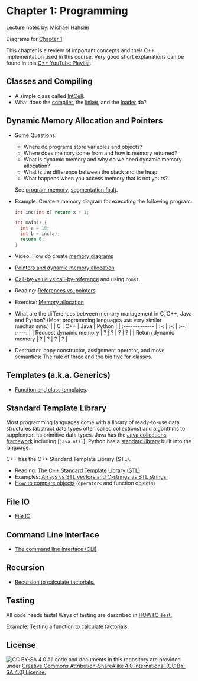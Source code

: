 # Chapter 1: Programming

Lecture notes by: [Michael Hahsler](https://michael.hahsler.net)

Diagrams for [Chapter 1](../notes/Chapter1.pdf)

This chapter is a review of important concepts and their C++ implementation 
used in this course. Very good short explanations can be found in this
[C++ YouTube Playlist](https://www.youtube.com/playlist?list=PLlrATfBNZ98dudnM48yfGUldqGD0S4FFb).

## Classes and Compiling
* A simple class called [IntCell](IntCell).
* What does the [compiler](https://en.wikipedia.org/wiki/Compiler), the [linker](https://en.wikipedia.org/wiki/Linker_(computing)),
  and the [loader](https://en.wikipedia.org/wiki/Loader_(computing)) do?

## Dynamic Memory Allocation and Pointers
* Some Questions:
  - Where do programs store variables and objects?
  - Where does memory come from and how is memory returned?
  - What is dynamic memory and why do we need dynamic memory allocation?
  - What is the difference between the stack and the heap.
  - What happens when you access memory that is not yours?

  See [program memory](https://en.wikipedia.org/wiki/Data_segment), [segmentation fault](https://en.wikipedia.org/wiki/Segmentation_fault).

* Example: Create a memory diagram for executing the following program:

    ```cpp
    int inc(int x) return x + 1;

    int main() {
      int a = 10;
      int b = inc(a);
      return 0;
    }
    ```



* Video: How do create [memory diagrams](http://vimeo.com/58710057)
* [Pointers and dynamic memory allocation](pointers)
* [Call-by-value vs call-by-reference](parameters) and using `const`.
* Reading: [References vs. pointers](https://isocpp.org/wiki/faq/references)
* Exercise: [Memory allocation](memory)
* What are the differences between memory management in C, C++, Java and Python? (Most programming languages use very similar mechanisms.)
    |                | C   | C++ | Java | Python |
    | :------------- | :-: | :-: | :--: | :----: |
    | Request dynamic memory |  ?  |  ?  |   ?  |   ?    |
    | Return dynamic memory  |  ?  |  ?  |   ?  |   ?    |
* Destructor, copy constructor, assignment operator, and move semantics: [The rule of three and the big five](big-five) for classes.

## Templates (a.k.a. Generics)
* [Function and class templates](templates).

## Standard Template Library

Most programming languages come with a library of ready-to-use data structures (abstract data types often called collections) and algorithms to supplement
its primitive data types. Java has the [Java collections framework](https://en.wikipedia.org/wiki/Java_collections_framework) including [`java.util`]. Python has a [standard library](https://docs.python.org/3/library/index.html) built into the language.

C++ has the C++ Standard Template Library (STL).

* Reading: [The C++ Standard Template Library (STL)](https://www.geeksforgeeks.org/the-c-standard-template-library-stl/)
* Examples: [Arrays vs STL vectors and C-strings vs STL strings.](vector_string)
* [How to compare objects](comparator) (`operator<` and function objects)

## File IO
* [File IO](io)

## Command Line Interface
* [The command line interface (CLI)](cli)

## Recursion
* [Recursion to calculate factorials.](factorial)

## Testing

All code needs tests! 
Ways of testing are described in [HOWTO Test.](../HOWTO_test.md)

Example: [Testing a function to calculate factorials.](factorial)


## License

<img src="https://licensebuttons.net/l/by-sa/3.0/88x31.png" alt="CC BY-SA 4.0" align="left">

All code and documents in this repository are provided under [Creative Commons Attribution-ShareAlike 4.0 International (CC BY-SA 4.0) License.](https://creativecommons.org/licenses/by-sa/4.0/)